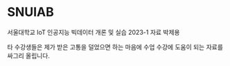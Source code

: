 # SNUIAB
서울대학교 IoT 인공지능 빅데이터 개론 및 실습 2023-1 자료 박제용

타 수강생들은 제가 받은 고통을 덜었으면 하는 마음에 수업 수강에 도움이 되는 자료를 싸그리 올립니다.
